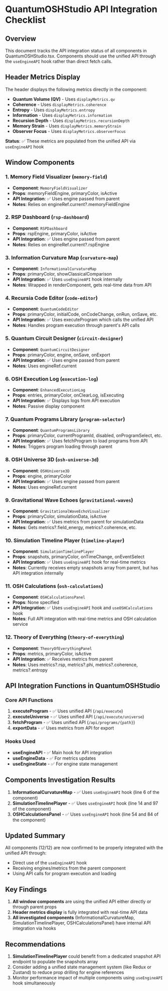 # QuantumOSHStudio API Integration Checklist

## Overview
This document tracks the API integration status of all components in QuantumOSHStudio.tsx. Components should use the unified API through the `useEngineAPI` hook rather than direct fetch calls.

## Header Metrics Display
The header displays the following metrics directly in the component:
- **Quantum Volume (QV)** - Uses `displayMetrics.qv`
- **Coherence** - Uses `displayMetrics.coherence`
- **Entropy** - Uses `displayMetrics.entropy`
- **Information** - Uses `displayMetrics.information`
- **Recursion Depth** - Uses `displayMetrics.recursionDepth`
- **Memory Strain** - Uses `displayMetrics.memoryStrain`
- **Observer Focus** - Uses `displayMetrics.observerFocus`

**Status**: ✅ These metrics are populated from the unified API via `useEngineAPI` hook

## Window Components

### 1. Memory Field Visualizer (`memory-field`)
- **Component**: `MemoryFieldVisualizer`
- **Props**: memoryFieldEngine, primaryColor, isActive
- **API Integration**: ✅ Uses engine passed from parent
- **Notes**: Relies on engineRef.current?.memoryFieldEngine

### 2. RSP Dashboard (`rsp-dashboard`)
- **Component**: `RSPDashboard`
- **Props**: rspEngine, primaryColor, isActive
- **API Integration**: ✅ Uses engine passed from parent
- **Notes**: Relies on engineRef.current?.rspEngine

### 3. Information Curvature Map (`curvature-map`)
- **Component**: `InformationalCurvatureMap`
- **Props**: primaryColor, showClassicalComparison
- **API Integration**: ✅ Uses `useEngineAPI` hook internally
- **Notes**: Wrapped in renderComponent, gets real-time data from API

### 4. Recursia Code Editor (`code-editor`)
- **Component**: `QuantumCodeEditor`
- **Props**: primaryColor, initialCode, onCodeChange, onRun, onSave, etc.
- **API Integration**: ✅ Uses executeProgram which calls the unified API
- **Notes**: Handles program execution through parent's API calls

### 5. Quantum Circuit Designer (`circuit-designer`)
- **Component**: `QuantumCircuitDesigner`
- **Props**: primaryColor, engine, onSave, onExport
- **API Integration**: ✅ Uses engine passed from parent
- **Notes**: Uses engineRef.current

### 6. OSH Execution Log (`execution-log`)
- **Component**: `EnhancedExecutionLog`
- **Props**: entries, primaryColor, onClearLog, isExecuting
- **API Integration**: ✅ Displays logs from API execution
- **Notes**: Passive display component

### 7. Quantum Programs Library (`program-selector`)
- **Component**: `QuantumProgramsLibrary`
- **Props**: primaryColor, currentProgramId, disabled, onProgramSelect, etc.
- **API Integration**: ✅ Uses fetchProgram to load programs from API
- **Notes**: Triggers program loading through parent

### 8. OSH Universe 3D (`osh-universe-3d`)
- **Component**: `OSHUniverse3D`
- **Props**: engine, primaryColor
- **API Integration**: ✅ Uses engine passed from parent
- **Notes**: Uses engineRef.current

### 9. Gravitational Wave Echoes (`gravitational-waves`)
- **Component**: `GravitationalWaveEchoVisualizer`
- **Props**: primaryColor, simulationData, isActive
- **API Integration**: ✅ Uses metrics from parent for simulationData
- **Notes**: Gets metrics?.field_energy, metrics?.coherence, etc.

### 10. Simulation Timeline Player (`timeline-player`)
- **Component**: `SimulationTimelinePlayer`
- **Props**: snapshots, primaryColor, onTimeChange, onEventSelect
- **API Integration**: ✅ Uses `useEngineAPI` hook for real-time metrics
- **Notes**: Currently receives empty snapshots array from parent, but has API integration internally

### 11. OSH Calculations (`osh-calculations`)
- **Component**: `OSHCalculationsPanel`
- **Props**: None specified
- **API Integration**: ✅ Uses `useEngineAPI` hook and `useOSHCalculations` hook
- **Notes**: Full API integration with real-time metrics and OSH calculation service

### 12. Theory of Everything (`theory-of-everything`)
- **Component**: `TheoryOfEverythingPanel`
- **Props**: metrics, primaryColor, isActive
- **API Integration**: ✅ Receives metrics from parent
- **Notes**: Uses metrics?.rsp, metrics?.phi, metrics?.coherence, metrics?.entropy

## API Integration Functions in QuantumOSHStudio

### Core API Functions
1. **executeProgram** - ✅ Uses unified API (`/api/execute`)
2. **executeUniverse** - ✅ Uses unified API (`/api/execute/universe`)
3. **fetchProgram** - ✅ Uses unified API (`/api/programs/{path}`)
4. **exportData** - ✅ Uses metrics from API for export

### Hooks Used
- **useEngineAPI** - ✅ Main hook for API integration
- **useEngineData** - ✅ For metrics updates
- **useEngineState** - ✅ For engine state management

## Components Investigation Results

1. **InformationalCurvatureMap** - ✅ Uses `useEngineAPI` hook (line 6 of the component)
2. **SimulationTimelinePlayer** - ✅ Uses `useEngineAPI` hook (line 14 and 97 of the component) 
3. **OSHCalculationsPanel** - ✅ Uses `useEngineAPI` hook (line 54 and 84 of the component)

## Updated Summary

All components (12/12) are now confirmed to be properly integrated with the unified API through:
- Direct use of the `useEngineAPI` hook
- Receiving engines/metrics from the parent component
- Using API calls for program execution and loading

## Key Findings

1. **All window components** are using the unified API either directly or through parent props
2. **Header metrics display** is fully integrated with real-time API data
3. **All investigated components** (InformationalCurvatureMap, SimulationTimelinePlayer, OSHCalculationsPanel) have internal API integration via hooks

## Recommendations

1. **SimulationTimelinePlayer** could benefit from a dedicated snapshot API endpoint to populate the snapshots array
2. Consider adding a unified state management system (like Redux or Zustand) to reduce prop drilling for engine references
3. Monitor performance impact of multiple components using `useEngineAPI` hook simultaneously